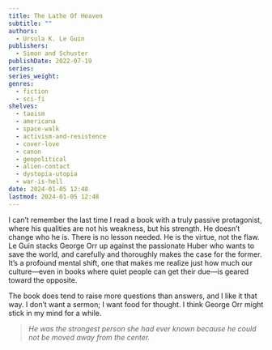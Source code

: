 ```yaml
---
title: The Lathe Of Heaven
subtitle: ""
authors:
  - Ursula K. Le Guin
publishers:
  - Simon and Schuster
publishDate: 2022-07-19
series: 
series_weight: 
genres:
  - fiction
  - sci-fi
shelves:
  - taoism
  - americana
  - space-walk
  - activism-and-resistence
  - cover-love
  - canon
  - geopolitical
  - alien-contact
  - dystopia-utopia
  - war-is-hell
date: 2024-01-05 12:48
lastmod: 2024-01-05 12:48
---
```

I can’t remember the last time I read a book with a truly passive protagonist, where his qualities are not his weakness, but his strength. He doesn’t change who he is. There is no lesson needed. He is the virtue, not the flaw. Le Guin stacks George Orr up against the passionate Huber who wants to save the world, and carefully and thoroughly makes the case for the former. It’s a profound mental shift, one that makes me realize just how much our culture—even in books where quiet people can get their due—is geared toward the opposite.  
  
The book does tend to raise more questions than answers, and I like it that way. I don’t want a sermon; I want food for thought. I think George Orr might stick in my mind for a while.  

> _He was the strongest person she had ever known because he could not be moved away from the center._